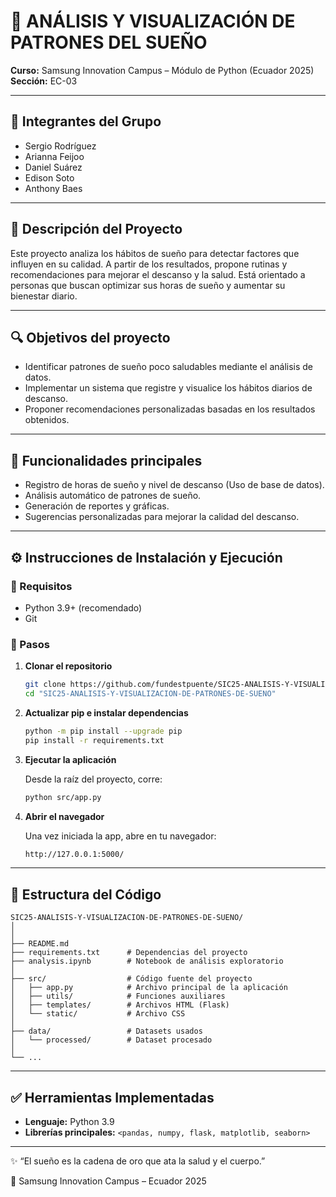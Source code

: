 # 🌙 ANÁLISIS Y VISUALIZACIÓN DE PATRONES DEL SUEÑO

**Curso:** Samsung Innovation Campus – Módulo de Python (Ecuador 2025)  
**Sección:** EC-03  

---

## 👥 Integrantes del Grupo
- Sergio Rodríguez 
- Arianna Feijoo
- Daniel Suárez 
- Edison Soto
- Anthony Baes 

---

## 📝 Descripción del Proyecto
Este proyecto analiza los hábitos de sueño para detectar factores que influyen en su calidad. A partir de los resultados, propone rutinas y recomendaciones para mejorar el descanso y la salud. Está orientado a personas que buscan optimizar sus horas de sueño y aumentar su bienestar diario.

---

## 🔍 Objetivos del proyecto
- Identificar patrones de sueño poco saludables mediante el análisis de datos.
- Implementar un sistema que registre y visualice los hábitos diarios de descanso.
- Proponer recomendaciones personalizadas basadas en los resultados obtenidos.

---

## 🧠 Funcionalidades principales
- Registro de horas de sueño y nivel de descanso (Uso de base de datos).
- Análisis automático de patrones de sueño.
- Generación de reportes y gráficas.
- Sugerencias personalizadas para mejorar la calidad del descanso.

---

## ⚙️ Instrucciones de Instalación y Ejecución

### 🔧 Requisitos
- Python 3.9+ (recomendado)
- Git

### 🚀 Pasos
1. **Clonar el repositorio**
   ```bash
   git clone https://github.com/fundestpuente/SIC25-ANALISIS-Y-VISUALIZACION-DE-PATRONES-DE-SUENO.git
   cd "SIC25-ANALISIS-Y-VISUALIZACION-DE-PATRONES-DE-SUENO"
   ```

2. **Actualizar pip e instalar dependencias**
   ```bash
   python -m pip install --upgrade pip
   pip install -r requirements.txt
   ```

3. **Ejecutar la aplicación**

   Desde la raíz del proyecto, corre:
   ```bash
   python src/app.py
   ```
4. **Abrir el navegador**

   Una vez iniciada la app, abre en tu navegador:
   ```bash
   http://127.0.0.1:5000/
   ```
---

## 📂 Estructura del Código
```
SIC25-ANALISIS-Y-VISUALIZACION-DE-PATRONES-DE-SUENO/
│
│
├── README.md             
├── requirements.txt      # Dependencias del proyecto
├── analysis.ipynb        # Notebook de análisis exploratorio
│
├── src/                  # Código fuente del proyecto
│   ├── app.py            # Archivo principal de la aplicación
│   ├── utils/            # Funciones auxiliares
│   ├── templates/        # Archivos HTML (Flask)
│   └── static/           # Archivo CSS
│
├── data/                 # Datasets usados
│   └── processed/        # Dataset procesado
│
└── ...
```
---

## ✅ Herramientas Implementadas
- **Lenguaje:** Python 3.9
- **Librerías principales:** `<pandas, numpy, flask, matplotlib, seaborn>`

---

✨ “El sueño es la cadena de oro que ata la salud y el cuerpo.”

💙 Samsung Innovation Campus – Ecuador 2025